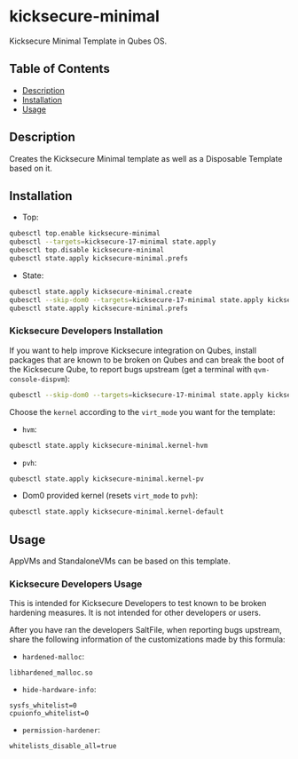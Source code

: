 # kicksecure-minimal

Kicksecure Minimal Template in Qubes OS.

## Table of Contents

* [Description](#description)
* [Installation](#installation)
* [Usage](#usage)

## Description

Creates the Kicksecure Minimal template as well as a Disposable Template based
on it.

## Installation

- Top:
```sh
qubesctl top.enable kicksecure-minimal
qubesctl --targets=kicksecure-17-minimal state.apply
qubesctl top.disable kicksecure-minimal
qubesctl state.apply kicksecure-minimal.prefs
```

- State:
<!-- pkg:begin:post-install -->
```sh
qubesctl state.apply kicksecure-minimal.create
qubesctl --skip-dom0 --targets=kicksecure-17-minimal state.apply kicksecure-minimal.install
qubesctl state.apply kicksecure-minimal.prefs
```
<!-- pkg:end:post-install -->

### Kicksecure Developers Installation

If you want to help improve Kicksecure integration on Qubes, install packages
that are known to be broken on Qubes and can break the boot of the Kicksecure
Qube, to report bugs upstream (get a terminal with `qvm-console-dispvm`):
```sh
qubesctl --skip-dom0 --targets=kicksecure-17-minimal state.apply kicksecure-minimal.install-developers
```

Choose the `kernel` according to the `virt_mode` you want for the template:

- `hvm`:
```sh
qubesctl state.apply kicksecure-minimal.kernel-hvm
```

- `pvh`:
```sh
qubesctl state.apply kicksecure-minimal.kernel-pv
```

- Dom0 provided kernel (resets `virt_mode` to `pvh`):
```sh
qubesctl state.apply kicksecure-minimal.kernel-default
```

## Usage

AppVMs and StandaloneVMs can be based on this template.

### Kicksecure Developers Usage

This is intended for Kicksecure Developers to test known to be broken
hardening measures. It is not intended for other developers or users.

After you have ran the developers SaltFile, when reporting bugs upstream,
share the following information of the customizations made by this formula:

- `hardened-malloc`:
```
libhardened_malloc.so
```

- `hide-hardware-info`:
```
sysfs_whitelist=0
cpuionfo_whitelist=0
```

- `permission-hardener`:
```
whitelists_disable_all=true
```
